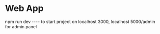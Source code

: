 # Web App 

npm run dev ---- to start project on localhost 3000, 
localhost 5000/admin for admin panel



